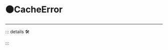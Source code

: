 # 🟠<motor>CacheError</motor>

---

<!-- =================================================== -->
<!-- =================================================== -->
<!-- =================================================== -->
<!-- =================================================== -->
<!-- =================================================== -->
::: details 🛠

:::

